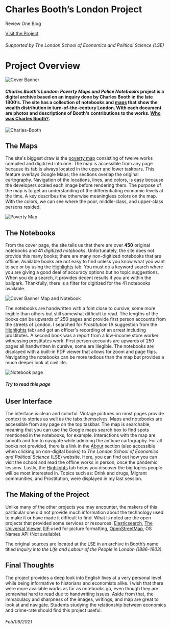 # **Charles Booth’s London Project**
  Review One Blog
  
 [Visit the Project](https://booth.lse.ac.uk/)  
###### Supported by  _The London School of Economics and Political Science_ (LSE)
  
# Project Overview
  
![Cover Banner](https://raw.githubusercontent.com/DallasAustin/The-Dallas-Chronicles-/main/images/Charles-Booth-cover.jpg)       
    
#### **_Charles Booth’s London: Poverty Maps and Police Notebooks_** project is a **digital archive** based on an inquiry done by Charles Booth in the late 1800’s. The site has a collection of notebooks and [maps](https://booth.lse.ac.uk/map/14/-0.1174/51.5064/100/0) that show the wealth distribution in turn-of-the-century London. With each document are photos and descriptions of Booth's contributions to the works. [Who was Charles Booth?](https://booth.lse.ac.uk/learn-more/who-was-charles-booth).            
   
  
  
![Charles-Booth](https://raw.githubusercontent.com/DallasAustin/The-Dallas-Chronicles-/main/images/Charles-Booth-Family-1.jpg)   
   
  
  
## The Maps    
  
  
The site's biggest draw is the [poverty map](https://booth.lse.ac.uk/map/14/-0.1174/51.5064/100/0) consisting of twelve works compiled and digitized into one.  The map is accessible from any page because its tab is always located in the upper and lower taskbars. This feature overlays Google Maps; the sections overlap the original cartography. Navigation of the locations, lines, and colors, is easy because the developers scaled each image before rendering them. The purpose of the map is to get an understanding of the differentiating economic levels at the time. A key describes the otherwise meaningless colors on the map. With the colors, we can see where the poor, middle-class, and upper-class persons resided. 
  
  
  
![Poverty Map](https://raw.githubusercontent.com/DallasAustin/The-Dallas-Chronicles-/main/images/Poverty%20Map.jpg)     


## The Notebooks 


 From the cover page, the site tells us that there are over **450** original notebooks and **41** _digitized notebooks_. Unfortunately, the site does not provide this many books; there are many non-digitized notebooks that are offline. Available books are not easy to find unless you know what you want to see or by using the  [Highlights](https://booth.lse.ac.uk/highlights) tab. You must do a keyword search where you are giving a good deal of accuracy options but no  topic suggestions. When you do a search, it provides decent results if you are within the ballpark. Thankfully, there is a filter for digitized for the 41 notebooks available.      
  

  
![Cover Banner Map and Notebook](https://raw.githubusercontent.com/DallasAustin/The-Dallas-Chronicles-/main/images/Charles-Booth-cover-2.jpg)  
  
  
  
The notebooks are handwritten with a font close to cursive, some more legible than others but still somewhat difficult to read. The lengths of the books can be upwards of 250 pages and provide first person accounts from the streets of London. I searched for   _Prostitution_ (A suggestion from the [Highlights](https://booth.lse.ac.uk/highlights) tab) and got an officer's recording of an arrest including prostitutes. A second book was a report from a low-income store worker witnessing prostitutes work. First person accounts are upwards of 250 pages all handwritten in cursive, some are illegible. The notebooks are displayed with a built-in PDF viewer that allows for zoom and page flips. Navigating the notebooks can be more tedious than the map but provides a much deeper look at civil life.     
  
  
    
![Notebook page](https://raw.githubusercontent.com/DallasAustin/The-Dallas-Chronicles-/main/images/Prostitution-.jpg)
###### **Try to read this page**  
    
    
    
## User Interface    
	
  The interface is clean and colorful. Vintage pictures on most pages provide context to stories as well as the tabs themselves. Maps and notebooks are accessible from any page on the top taskbar. The map is searchable, meaning that you can use the Google maps search box to find spots mentioned in the notebooks, for example. Interactions with the map are smooth and fun to navigate while admiring the antique cartography. For all books not provided, there is a link in the [About](https://booth.lse.ac.uk/about) section (also accessible when clicking on non-digital books) to _The London School of Economics and Political Science_ (LSE) website. Here, you can find out how you can visit the school and read the offline works in person, once the pandemic lessens. Lastly, the [Highlights](https://booth.lse.ac.uk/highlights) tab helps you discover the big topics people will be most interested in. Topics such as: Drink and drugs, Migrant communities, and Prostitution, were displayed in my last session.      



## The Making of the Project   
	
  Unlike many of the other projects you may encounter, the makers of this particular one did not provide much information about the technology used to make it or have made it difficult to find. What is noted are the open projects that provided some services or resources: [Elasticsearch](https://www.elastic.co/), [The Universal Viewer](https://github.com/UniversalViewer/universalviewer), [IIIF](https://iiif.io/):used for picture formatting, [OpenStreetMap](https://www.openstreetmap.org/about), OS Names API (Not available). 
	
  The original sources are located at the LSE in an archive in Booth’s name titled _Inquiry into the Life and Labour of the People in London (1886-1903)_.  


## Final Thoughts 
	
  The project provides a deep look into English lives at a very personal level while being informative to historians and economists alike. I wish that there were more available works as far as notebooks go, even though they are somewhat hard to read due to handwriting issues. Aside from that, the immaculacy and sharpness of the images, writings, and map are great to look at and navigate.
Students studying the relationship between economics and crime-rate should find this project useful.  


###### Feb/09/2021 
